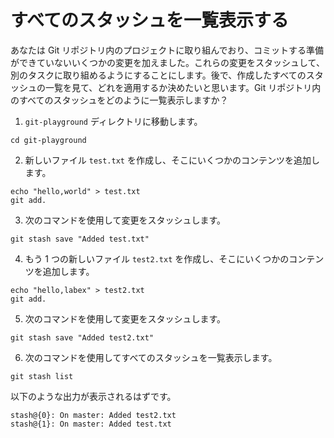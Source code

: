 # すべてのスタッシュを一覧表示する

あなたは Git リポジトリ内のプロジェクトに取り組んでおり、コミットする準備ができていないいくつかの変更を加えました。これらの変更をスタッシュして、別のタスクに取り組めるようにすることにします。後で、作成したすべてのスタッシュの一覧を見て、どれを適用するか決めたいと思います。Git リポジトリ内のすべてのスタッシュをどのように一覧表示しますか？

1. `git-playground` ディレクトリに移動します。

```
cd git-playground
```

2. 新しいファイル `test.txt` を作成し、そこにいくつかのコンテンツを追加します。

```
echo "hello,world" > test.txt
git add.
```

3. 次のコマンドを使用して変更をスタッシュします。

```
git stash save "Added test.txt"
```

4. もう 1 つの新しいファイル `test2.txt` を作成し、そこにいくつかのコンテンツを追加します。

```
echo "hello,labex" > test2.txt
git add.
```

5. 次のコマンドを使用して変更をスタッシュします。

```
git stash save "Added test2.txt"
```

6. 次のコマンドを使用してすべてのスタッシュを一覧表示します。

```
git stash list
```

以下のような出力が表示されるはずです。

```
stash@{0}: On master: Added test2.txt
stash@{1}: On master: Added test.txt
```
